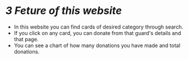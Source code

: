 # _3 Feture of this website_

* In this website you can find cards of desired category through search.
* If you click on any card, you can donate from that guard's details and that page.
* You can see a chart of how many donations you have made and total donations.